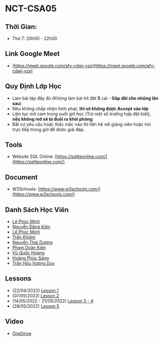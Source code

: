 # NCT-CSA05

## Thời Gian:

- Thứ 7: 20h00 - 22h00

## Link Google Meet

- [https://meet.google.com/afy-cdwi-yza](https://meet.google.com/afy-cdwi-yza)

## Quy Định Lớp Học

- Làm bài tập đầy đủ (Không làm bài hít đất __5__ cái - __Gấp đôi cho những lần sau__)
- Nêu không chấp nhận hình phạt, __thì sẽ không được Accept vào lớp__
- Liên tục mở cam trong suốt giờ học (Trừ một số trường hợp đặt biệt), __nếu không mở sẽ bị đuổi ra khỏi phòng__
- Bất cứ yêu cầu hoặc thắc mắc nào thì liên hệ với giảng viên hoặc hỏi trực tiếp trong giờ để được giải đáp.


## Tools

- Website SQL Online: [https://sqliteonline.com/](https://sqliteonline.com/)

## Document

- W3Schools: [https://www.w3schools.com/](https://www.w3schools.com/)

## Danh Sách Học Viên

- [Lê Phúc Minh](https://github.com/Syzen4869/mindx_hw)
- [Nguyễn Đăng Kiên](#)
- [Lê Phúc Minh](#)
- [Trần Khiêm](https://github.com/tkhiemm/bai-tap-buoi-2/)
- [Nguyễn Thái Dương](https://github.com/out12348t/nguyenthaiduong)
- [Phạm Doãn Kiên](https://github.com/Wabbakienph/BTVN-CSA05.git)
- [Vũ Quốc Hoàng](https://github.com/pieberrykinnie/CSA)
- [Hoàng Phúc Sáng](#)
- [Trần Hữu Vương Duy](#)

## Lessons

- (22/04/2022) [Lesson 1](./Lesson%201/)
- (07/05/2022) [Lesson 2](./Lesson%202/)
- (14/05/2022 - 21/05/2022) [Lesson 3 - 4](./Lesson%203%20-%204/)
- (28/05/2022) [Lesson 5](./Lesson%205/)

## Video

- [OneDrive](https://diendanbanlait-my.sharepoint.com/:f:/g/personal/chenjinguyen_dulieucuatoi_win/EgAZE8p13qtJqNBEhulSj80BY6rcn5S_iS6HqXJlu1wsSA?e=VHd5fp)